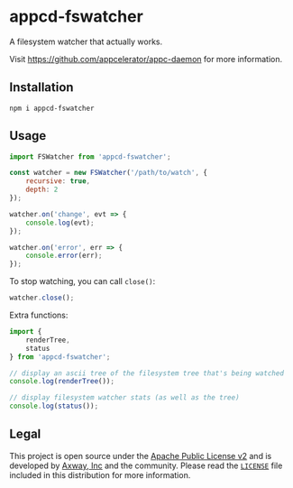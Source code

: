 # appcd-fswatcher

A filesystem watcher that actually works.

Visit https://github.com/appcelerator/appc-daemon for more information.

## Installation

	npm i appcd-fswatcher

## Usage

```js
import FSWatcher from 'appcd-fswatcher';

const watcher = new FSWatcher('/path/to/watch', {
	recursive: true,
	depth: 2
});

watcher.on('change', evt => {
	console.log(evt);
});

watcher.on('error', err => {
	console.error(err);
});
```

To stop watching, you can call `close()`:

```js
watcher.close();
```

Extra functions:

```js
import {
	renderTree,
	status
} from 'appcd-fswatcher';

// display an ascii tree of the filesystem tree that's being watched
console.log(renderTree());

// display filesystem watcher stats (as well as the tree)
console.log(status());
```

## Legal

This project is open source under the [Apache Public License v2][1] and is developed by
[Axway, Inc](http://www.axway.com/) and the community. Please read the [`LICENSE`][1] file included
in this distribution for more information.

[1]: https://github.com/appcelerator/appc-daemon/packages/appcd-fswatcher/LICENSE
